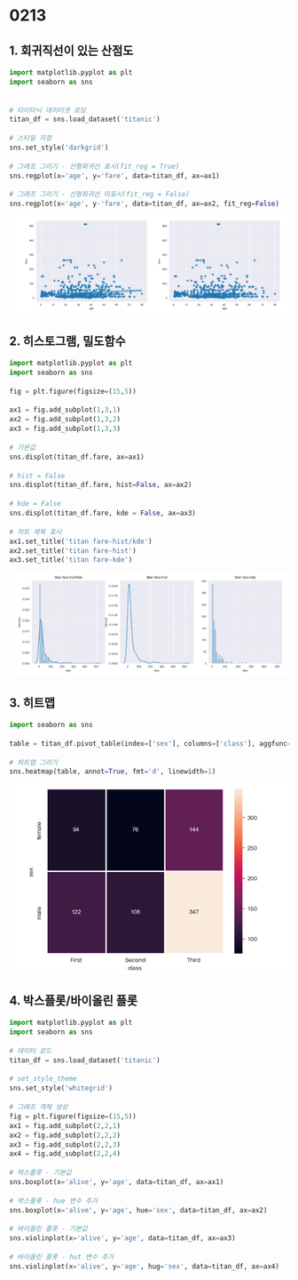# 0213
## 1. 회귀직선이 있는 산점도
```python
import matplotlib.pyplot as plt
import seaborn as sns


# 타이타닉 데이터셋 로딩
titan_df = sns.load_dataset('titanic')

# 스타일 지정
sns.set_style('darkgrid')

# 그래프 그리기 - 선형회귀선 표시(fit_reg = True)
sns.regplot(x='age', y='fare', data=titan_df, ax=ax1)

# 그래프 그리기 - 선형회귀선 미표시(fit_reg = False)
sns.regplot(x='age', y-'fare', data=titan_df, ax=ax2, fit_reg=False)
```

![alt text](./%ED%9A%8C%EA%B7%80%EC%A7%81%EC%84%A0%EC%9E%88%EB%8A%94%20%EC%82%B0%EC%A0%90%EB%8F%84.png)

## 2. 히스토그램, 밀도함수

```python
import matplotlib.pyplot as plt
import seaborn as sns

fig = plt.figure(figsize=(15,5))

ax1 = fig.add_subplot(1,3,1)
ax2 = fig.add_subplot(1,3,2)
ax3 = fig.add_subplot(1,3,3)

# 기본값
sns.displot(titan_df.fare, ax=ax1)

# hist = False
sns.displot(titan_df.fare, hist=False, ax=ax2)

# kde = False
sns.displot(titan_df.fare, kde = False, ax=ax3)

# 차트 제목 표시
ax1.set_title('titan fare-hist/kde')
ax2.set_title('titan fare-hist')
ax3.set_title('titan fare-kde')
```

![alt text](./%ED%9E%88%EC%8A%A4%ED%86%A0%EA%B7%B8%EB%9E%A8%20%EB%B0%80%EB%8F%84%ED%95%A8%EC%88%98.png)

## 3. 히트맵
```python
import seaborn as sns

table = titan_df.pivot_table(index=['sex'], columns=['class'], aggfunc='size')

# 히트맵 그리기
sns.heatmap(table, annot=True, fmt='d', linewidth=1)
```

![alt text](./%ED%9E%88%ED%8A%B8%EB%A7%B5.png)

## 4. 박스플롯/바이올린 플롯
```python
import matplotlib.pyplot as plt
import seaborn as sns

# 데이터 로드
titan_df = sns.load_dataset('titanic')

# set_style_theme
sns.set_style('whitegrid')

# 그래프 객체 생성
fig = plt.figure(figsize=(15,5))
ax1 = fig.add_subplot(2,2,1)
ax2 = fig.add_subplot(2,2,2)
ax3 = fig.add_subplot(2,2,3)
ax4 = fig.add_subplot(2,2,4)

# 박스플롯 - 기본값
sns.boxplot(x='alive', y='age', data=titan_df, ax=ax1)

# 박스플롯 - hue 변수 추가
sns.boxplot(x='alive', y='age', hue='sex', data=titan_df, ax=ax2)

# 바이올린 플롯 - 기본값
sns.violinplot(x='alive', y='age', data=titan_df, ax=ax3)

# 바이올린 플롯 - hut 변수 추가
sns.violinplot(x='alive', y='age', hug='sex', data=titan_df, ax=ax4)
```